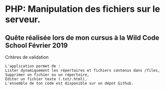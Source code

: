 # PHP: Manipulation des fichiers sur le serveur.

## Quête réalisée lors de mon cursus à la Wild Code School Février 2019

Critères de validation

    L'application permet de :
    Lister dynamiquement les répertoires et fichiers contenus dans /files,
    Supprimer un fichier ou un répertoire,
    Éditer un fichier texte (.txt/.html),
    L'ensemble de ton code est disponible sur un dépot Github.


